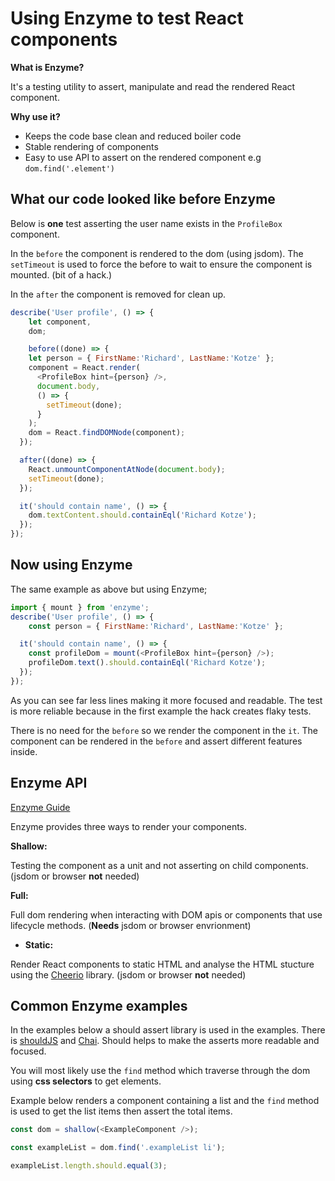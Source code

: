 # Using Enzyme to test React components

**What is Enzyme?**

It's a testing utility to assert, manipulate and read the rendered React component.

**Why use it?**

* Keeps the code base clean and reduced boiler code
* Stable rendering of components
* Easy to use API to assert on the rendered component e.g `dom.find('.element')`

## What our code looked like before Enzyme

Below is **one** test asserting the user name exists in the `ProfileBox` component.

In the `before` the component is rendered to the dom (using jsdom). The `setTimeout` is used to force the before to wait to ensure the component is mounted. (bit of a hack.)

In the `after` the component is removed for clean up.

```JavaScript
describe('User profile', () => {
	let component,
	dom;

	before((done) => {
    let person = { FirstName:'Richard', LastName:'Kotze' };
    component = React.render(
      <ProfileBox hint={person} />,
      document.body,
      () => {
        setTimeout(done);
      }
    );
    dom = React.findDOMNode(component);
  });

  after((done) => {
    React.unmountComponentAtNode(document.body);
    setTimeout(done);
  });

  it('should contain name', () => {
    dom.textContent.should.containEql('Richard Kotze');
  });
});
```

## Now using Enzyme

The same example as above but using Enzyme;

```JavaScript
import { mount } from 'enzyme';
describe('User profile', () => {
	const person = { FirstName:'Richard', LastName:'Kotze' };

  it('should contain name', () => {
    const profileDom = mount(<ProfileBox hint={person} />);
    profileDom.text().should.containEql('Richard Kotze');
  });
});
```

As you can see far less lines making it more focused and readable.  The test is more reliable because in the first example the hack creates flaky tests.

There is no need for the `before` so we render the component in the `it`. The component can be rendered in the `before` and assert different features inside. 

## Enzyme API

[Enzyme Guide](http://airbnb.io/enzyme/)

Enzyme provides three ways to render your components.

**Shallow:** 

Testing the component as a unit and not asserting on child components. (jsdom or browser **not** needed)

**Full:** 

Full dom rendering when interacting with DOM apis or components that use lifecycle methods. (**Needs** jsdom or browser envrionment)

- **Static:** 

Render React components to static HTML and analyse the HTML stucture using the [Cheerio](http://cheerio.js.org/) library. (jsdom or browser **not** needed)

## Common Enzyme examples

In the examples below a should assert library is used in the examples. There is [shouldJS](https://shouldjs.github.io/) and [Chai](http://chaijs.com/). Should helps to make the asserts more readable and focused.

You will most likely use the `find` method which traverse through the dom using **css selectors** to get elements.

Example below renders a component containing a list and the `find` method is used to get the list items then assert the total items.

```javascript
const dom = shallow(<ExampleComponent />);

const exampleList = dom.find('.exampleList li');

exampleList.length.should.equal(3);
```